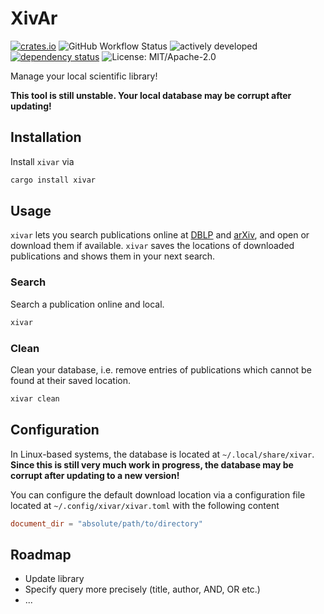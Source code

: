 # XivAr

[![crates.io](https://img.shields.io/crates/v/xivar.svg)](https://crates.io/crates/xivar)
![GitHub Workflow Status](https://img.shields.io/github/actions/workflow/status/Mountlex/xivar/rust.yml?branch=main)
![actively developed](https://img.shields.io/badge/maintenance-actively--developed-brightgreen.svg)
[![dependency status](https://deps.rs/crate/xivar/0.5.1/status.svg)](https://deps.rs/crate/xivar/0.5.1)
![License: MIT/Apache-2.0](https://img.shields.io/crates/l/xivar.svg)

Manage your local scientific library!

**This tool is still unstable. Your local database may be corrupt after updating!**

## Installation

Install `xivar` via

```bash
cargo install xivar
```

## Usage

`xivar` lets you search publications online at [DBLP](https://dblp.org/) and [arXiv](https://arxiv.org/), and open or download them if available. `xivar` saves the locations of downloaded publications and shows them in your next search.

### Search

Search a publication online and local.

```bash
xivar
```

### Clean

Clean your database, i.e. remove entries of publications which cannot be found at their saved location.

```bash
xivar clean
```

## Configuration

In Linux-based systems, the database is located at `~/.local/share/xivar`.
**Since this is still very much work in progress, the database may be corrupt after updating to a new version!**

You can configure the default download location via a configuration file located at `~/.config/xivar/xivar.toml` with the following content

```toml
document_dir = "absolute/path/to/directory"
```

## Roadmap

- Update library
- Specify query more precisely (title, author, AND, OR etc.)
- ...

